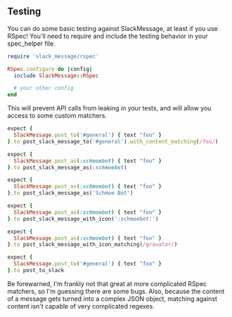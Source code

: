 ## Testing

You can do some basic testing against SlackMessage, at least if you use RSpec!
You'll need to require and include the testing behavior in your spec_helper
file.

```ruby
require 'slack_message/rspec'

RSpec.configure do |config|
  include SlackMessage::RSpec

  # your other config
end
```

This will prevent API calls from leaking in your tests, and will allow you
access to some custom matchers.

```ruby
expect {
  SlackMessage.post_to('#general') { text "foo" }
}.to post_slack_message_to('#general').with_content_matching(/foo/)

expect {
  SlackMessage.post_as(:schmoebot) { text "foo" }
}.to post_slack_message_as(:schmoebot)

expect {
  SlackMessage.post_as(:schmoebot) { text "foo" }
}.to post_slack_message_as('Schmoe Bot')

expect {
  SlackMessage.post_as(:schmoebot) { text "foo" }
}.to post_slack_message_with_icon(':schmoebot:')

expect {
  SlackMessage.post_as(:schmoebot) { text "foo" }
}.to post_slack_message_with_icon_matching(/gravatar/)

expect {
  SlackMessage.post_to('#general') { text "foo" }
}.to post_to_slack
```

Be forewarned, I'm frankly not that great at more complicated RSpec matchers,
so I'm guessing there are some bugs. Also, because the content of a message
gets turned into a complex JSON object, matching against content isn't capable
of very complicated regexes.
